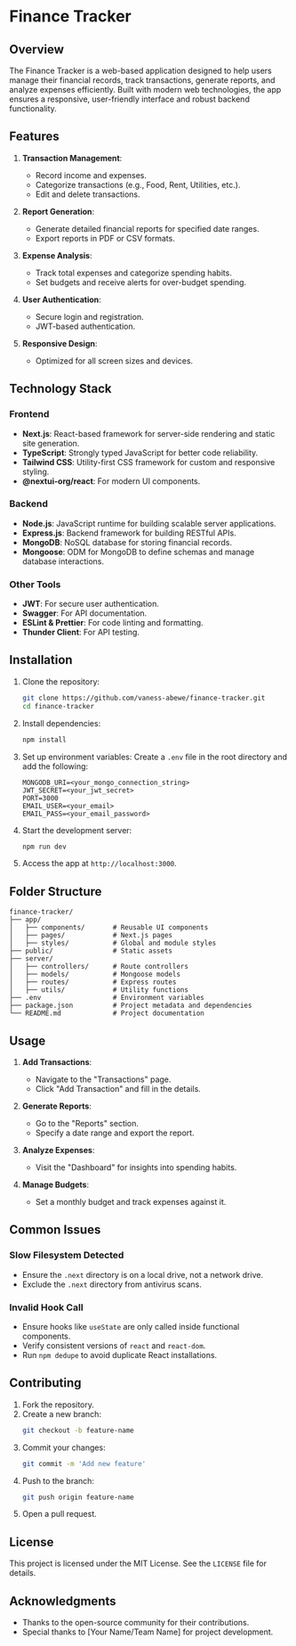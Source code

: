 # Finance Tracker

## Overview
The Finance Tracker is a web-based application designed to help users manage their financial records, track transactions, generate reports, and analyze expenses efficiently. Built with modern web technologies, the app ensures a responsive, user-friendly interface and robust backend functionality.

## Features

1. **Transaction Management**:
   - Record income and expenses.
   - Categorize transactions (e.g., Food, Rent, Utilities, etc.).
   - Edit and delete transactions.

2. **Report Generation**:
   - Generate detailed financial reports for specified date ranges.
   - Export reports in PDF or CSV formats.

3. **Expense Analysis**:
   - Track total expenses and categorize spending habits.
   - Set budgets and receive alerts for over-budget spending.

4. **User Authentication**:
   - Secure login and registration.
   - JWT-based authentication.

5. **Responsive Design**:
   - Optimized for all screen sizes and devices.

## Technology Stack

### Frontend
- **Next.js**: React-based framework for server-side rendering and static site generation.
- **TypeScript**: Strongly typed JavaScript for better code reliability.
- **Tailwind CSS**: Utility-first CSS framework for custom and responsive styling.
- **@nextui-org/react**: For modern UI components.

### Backend
- **Node.js**: JavaScript runtime for building scalable server applications.
- **Express.js**: Backend framework for building RESTful APIs.
- **MongoDB**: NoSQL database for storing financial records.
- **Mongoose**: ODM for MongoDB to define schemas and manage database interactions.

### Other Tools
- **JWT**: For secure user authentication.
- **Swagger**: For API documentation.
- **ESLint & Prettier**: For code linting and formatting.
- **Thunder Client**: For API testing.

## Installation

1. Clone the repository:
   ```bash
   git clone https://github.com/vaness-abewe/finance-tracker.git
   cd finance-tracker
   ```

2. Install dependencies:
   ```bash
   npm install
   ```

3. Set up environment variables:
   Create a `.env` file in the root directory and add the following:
   ```env
   MONGODB_URI=<your_mongo_connection_string>
   JWT_SECRET=<your_jwt_secret>
   PORT=3000
   EMAIL_USER=<your_email>
   EMAIL_PASS=<your_email_password>
   ```

4. Start the development server:
   ```bash
   npm run dev
   ```

5. Access the app at `http://localhost:3000`.

## Folder Structure

```
finance-tracker/
├── app/
│   ├── components/       # Reusable UI components
│   ├── pages/            # Next.js pages
│   ├── styles/           # Global and module styles
├── public/               # Static assets
├── server/
│   ├── controllers/      # Route controllers
│   ├── models/           # Mongoose models
│   ├── routes/           # Express routes
│   ├── utils/            # Utility functions
├── .env                  # Environment variables
├── package.json          # Project metadata and dependencies
└── README.md             # Project documentation
```

## Usage

1. **Add Transactions**:
   - Navigate to the "Transactions" page.
   - Click "Add Transaction" and fill in the details.

2. **Generate Reports**:
   - Go to the "Reports" section.
   - Specify a date range and export the report.

3. **Analyze Expenses**:
   - Visit the "Dashboard" for insights into spending habits.

4. **Manage Budgets**:
   - Set a monthly budget and track expenses against it.

## Common Issues

### Slow Filesystem Detected
- Ensure the `.next` directory is on a local drive, not a network drive.
- Exclude the `.next` directory from antivirus scans.

### Invalid Hook Call
- Ensure hooks like `useState` are only called inside functional components.
- Verify consistent versions of `react` and `react-dom`.
- Run `npm dedupe` to avoid duplicate React installations.

## Contributing

1. Fork the repository.
2. Create a new branch:
   ```bash
   git checkout -b feature-name
   ```
3. Commit your changes:
   ```bash
   git commit -m 'Add new feature'
   ```
4. Push to the branch:
   ```bash
   git push origin feature-name
   ```
5. Open a pull request.

## License

This project is licensed under the MIT License. See the `LICENSE` file for details.

## Acknowledgments

- Thanks to the open-source community for their contributions.
- Special thanks to [Your Name/Team Name] for project development.

